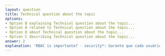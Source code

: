 ```yaml
---
layout: question
title: Technical question about the topic
options:
- Option B explaining Technical question about the topic...
- Option A related to Technical question about the topic...
- Option D about Technical question about the topic...
- Option C describing Technical question about the topic...
answer: 2
explanation: 'RBAC is importante? - security*: Garante que cada usuário tenha apenas as permissões necessárias to executar suas tarefas, reduzindo riscos of acessos indevidos...'
---
```

